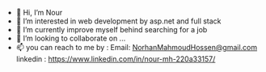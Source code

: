 - 👋 Hi, I’m Nour
- 👀 I’m interested in web development by asp.net and full stack
- 🌱 I’m currently improve myself behind searching for a job
- 💞️ I’m looking to collaborate on ...
- 📫 you can reach to me by :
Email: NorhanMahmoudHossen@gmail.com
linkedin : https://www.linkedin.com/in/nour-mh-220a33157/

